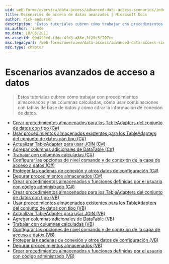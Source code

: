 ```yaml
---
uid: web-forms/overview/data-access/advanced-data-access-scenarios/index
title: Escenarios de acceso de datos avanzados | Microsoft Docs
author: rick-anderson
description: 'Estos tutoriales cubren cómo trabajar con procedimientos almacenados y las columnas calculadas, cómo usar combinaciones con tablas de base de datos y cómo cifrar información de conexión de datos...'
ms.author: riande
ms.date: 10/05/2011
ms.assetid: 00d198ed-fddc-4fd3-a86e-3f29c5f707cc
msc.legacyurl: /web-forms/overview/data-access/advanced-data-access-scenarios
msc.type: chapter
---
```

<a name="advanced-data-access-scenarios"></a>Escenarios avanzados de acceso a datos
====================
> Estos tutoriales cubren cómo trabajar con procedimientos almacenados y las columnas calculadas, cómo usar combinaciones con tablas de base de datos y cómo cifrar la información de conexión de datos.


- [Crear procedimientos almacenados para los TableAdapters del conjunto de datos con tipo (C#)](creating-new-stored-procedures-for-the-typed-dataset-s-tableadapters-cs.md)
- [Usar procedimientos almacenados existentes para los TableAdapters del conjunto de datos con tipo (C#)](using-existing-stored-procedures-for-the-typed-dataset-s-tableadapters-cs.md)
- [Actualizar TableAdapter para usar JOIN (C#)](updating-the-tableadapter-to-use-joins-cs.md)
- [Agregar columnas adicionales de DataTable (C#)](adding-additional-datatable-columns-cs.md)
- [Trabajar con columnas calculadas (C#)](working-with-computed-columns-cs.md)
- [Configurar las opciones de nivel comando y de conexión de la capa de acceso a datos (C#)](configuring-the-data-access-layer-s-connection-and-command-level-settings-cs.md)
- [Proteger las cadenas de conexión y otros datos de configuración (C#)](protecting-connection-strings-and-other-configuration-information-cs.md)
- [Depurar procedimientos almacenados (C#)](debugging-stored-procedures-cs.md)
- [Crear procedimientos almacenados y funciones definidas por el usuario con código administrado (C#)](creating-stored-procedures-and-user-defined-functions-with-managed-code-cs.md)
- [Crear procedimientos almacenados para los TableAdapters del conjunto de datos con tipo (VB)](creating-new-stored-procedures-for-the-typed-dataset-s-tableadapters-vb.md)
- [Usar procedimientos almacenados existentes para los TableAdapters del conjunto de datos con tipo (VB)](using-existing-stored-procedures-for-the-typed-dataset-s-tableadapters-vb.md)
- [Actualizar TableAdapter para usar JOIN (VB)](updating-the-tableadapter-to-use-joins-vb.md)
- [Agregar columnas adicionales de DataTable (VB)](adding-additional-datatable-columns-vb.md)
- [Trabajar con columnas calculadas (VB)](working-with-computed-columns-vb.md)
- [Configurar las opciones de nivel comando y de conexión de la capa de acceso a datos (VB)](configuring-the-data-access-layer-s-connection-and-command-level-settings-vb.md)
- [Proteger las cadenas de conexión y otros datos de configuración (VB)](protecting-connection-strings-and-other-configuration-information-vb.md)
- [Depurar procedimientos almacenados (VB)](debugging-stored-procedures-vb.md)
- [Crear procedimientos almacenados y funciones definidas por el usuario con código administrado (VB)](creating-stored-procedures-and-user-defined-functions-with-managed-code-vb.md)
